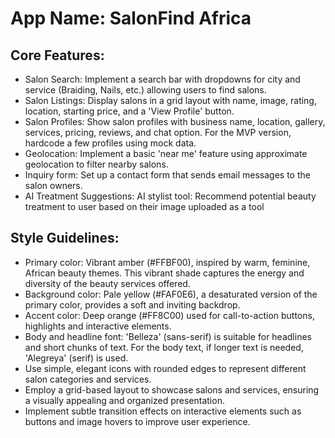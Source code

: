 # **App Name**: SalonFind Africa

## Core Features:

- Salon Search: Implement a search bar with dropdowns for city and service (Braiding, Nails, etc.) allowing users to find salons.
- Salon Listings: Display salons in a grid layout with name, image, rating, location, starting price, and a 'View Profile' button.
- Salon Profiles: Show salon profiles with business name, location, gallery, services, pricing, reviews, and chat option. For the MVP version, hardcode a few profiles using mock data.
- Geolocation: Implement a basic 'near me' feature using approximate geolocation to filter nearby salons.
- Inquiry form: Set up a contact form that sends email messages to the salon owners.
- AI Treatment Suggestions: AI stylist tool: Recommend potential beauty treatment to user based on their image uploaded as a tool

## Style Guidelines:

- Primary color: Vibrant amber (#FFBF00), inspired by warm, feminine, African beauty themes. This vibrant shade captures the energy and diversity of the beauty services offered.
- Background color: Pale yellow (#FAF0E6), a desaturated version of the primary color, provides a soft and inviting backdrop.
- Accent color: Deep orange (#FF8C00) used for call-to-action buttons, highlights and interactive elements.
- Body and headline font: 'Belleza' (sans-serif) is suitable for headlines and short chunks of text. For the body text, if longer text is needed, 'Alegreya' (serif) is used.
- Use simple, elegant icons with rounded edges to represent different salon categories and services.
- Employ a grid-based layout to showcase salons and services, ensuring a visually appealing and organized presentation.
- Implement subtle transition effects on interactive elements such as buttons and image hovers to improve user experience.